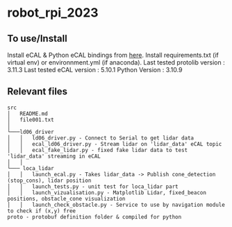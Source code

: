 # robot_rpi_2023

## To use/Install
Install eCAL & Python eCAL bindings from [here](https://eclipse-ecal.github.io/ecal/getting_started/setup.html).
Install requirements.txt (if virtual env) or environnment.yml (if anaconda).
Last tested protolib version : 3.11.3
Last tested eCAL version : 5.10.1
Python Version : 3.10.9
## Relevant files
```
src
│   README.md
│   file001.txt    
│
└───ld06_driver
│   │   ld06_driver.py - Connect to Serial to get lidar data
│   │   ecal_ld06_driver.py - Stream lidar on 'lidar_data' eCAL topic
│   │   ecal_fake_lidar.py - fixed fake lidar data to test 'lidar_data' streaming in eCAL 
│   │   
└─── loca_lidar
│   │   launch_ecal.py - Takes lidar_data -> Publish cone_detection (stop_cons), lidar position
│   │   launch_tests.py - unit test for loca_lidar part
│   │   launch_vizualisation.py - Matplotlib Lidar, fixed_beacon positions, obstacle_cone visualization
│   │   launch_check_obstacle.py - Service to use by navigation module to check if (x,y) free
proto - protobuf definition folder & compiled for python
```